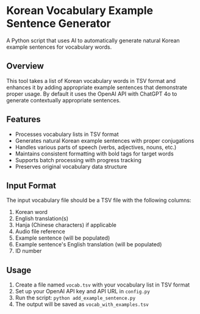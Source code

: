 # Korean Vocabulary Example Sentence Generator

A Python script that uses AI to automatically generate natural Korean example sentences for vocabulary words.

## Overview

This tool takes a list of Korean vocabulary words in TSV format and enhances it by adding appropriate example sentences that demonstrate proper usage. By default it uses the OpenAI API with ChatGPT 4o to generate contextually appropriate sentences.

## Features

-   Processes vocabulary lists in TSV format
-   Generates natural Korean example sentences with proper conjugations
-   Handles various parts of speech (verbs, adjectives, nouns, etc.)
-   Maintains consistent formatting with bold tags for target words
-   Supports batch processing with progress tracking
-   Preserves original vocabulary data structure

## Input Format

The input vocabulary file should be a TSV file with the following columns:

1. Korean word
2. English translation(s)
3. Hanja (Chinese characters) if applicable
4. Audio file reference
5. Example sentence (will be populated)
6. Example sentence's English translation (will be populated)
7. ID number

## Usage

1. Create a file named `vocab.tsv` with your vocabulary list in TSV format
2. Set up your OpenAI API key and API URL in `config.py`
3. Run the script: `python add_example_sentence.py`
4. The output will be saved as `vocab_with_examples.tsv`
